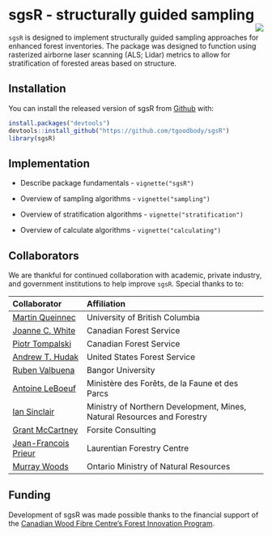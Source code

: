 
<!-- README.md is generated from README.Rmd. Please edit that file -->

# sgsR - structurally guided sampling <img src="https://raw.githubusercontent.com/tgoodbody/sgsR/main/man/figures/logo200x231.png" align="right"/>

<!-- badges: start -->
<!-- badges: end -->

`sgsR` is designed to implement structurally guided sampling approaches
for enhanced forest inventories. The package was designed to function
using rasterized airborne laser scanning (ALS; Lidar) metrics to allow
for stratification of forested areas based on structure.

## Installation

You can install the released version of sgsR from
[Github](https://github.com/tgoodbody/sgsR) with:

``` r
install.packages("devtools")
devtools::install_github("https://github.com/tgoodbody/sgsR")
library(sgsR)
```

## Implementation

-   Describe package fundamentals - `vignette("sgsR")`

-   Overview of sampling algorithms - `vignette("sampling")`

-   Overview of stratification algorithms - `vignette("stratification")`

-   Overview of calculate algorithms - `vignette("calculating")`

## Collaborators

We are thankful for continued collaboration with academic, private
industry, and government institutions to help improve `sgsR`. Special
thanks to to:

| Collaborator                                                                              | Affiliation                                                             |
|:------------------------------------------------------------------------------------------|:------------------------------------------------------------------------|
| [Martin Queinnec](https://www.researchgate.net/profile/Martin-Queinnec)                   | University of British Columbia                                          |
| [Joanne C. White](https://scholar.google.ca/citations?user=bqjk4skAAAAJ&hl=en)            | Canadian Forest Service                                                 |
| [Piotr Tompalski](https://scholar.google.ca/citations?user=RtYdz0cAAAAJ&hl=en)            | Canadian Forest Service                                                 |
| [Andrew T. Hudak](https://scholar.google.ca/citations?hl=en&user=bdn7YVoAAAAJ)            | United States Forest Service                                            |
| [Ruben Valbuena](https://scholar.google.com/citations?user=Nx336TQAAAAJ&hl=en)            | Bangor University                                                       |
| [Antoine LeBoeuf](https://scholar.google.com/citations?user=wGsKOK8AAAAJ&hl=en)           | Ministère des Forêts, de la Faune et des Parcs                          |
| [Ian Sinclair](http://www.infogo.gov.on.ca/infogo/home.html#empProfile/332620/en)         | Ministry of Northern Development, Mines, Natural Resources and Forestry |
| [Grant McCartney](https://www.signalhire.com/profiles/grant-mccartney%27s-email/99719223) | Forsite Consulting                                                      |
| [Jean-Francois Prieur](https://scf.rncan.gc.ca/employees/read/jprieur)                    | Laurentian Forestry Centre                                              |
| [Murray Woods](https://www.researchgate.net/profile/Murray-Woods)                         | Ontario Ministry of Natural Resources                                   |

## Funding

Development of sgsR was made possible thanks to the financial support of
the [Canadian Wood Fibre Centre’s Forest Innovation
Program](https://www.nrcan.gc.ca/science-and-data/funding-partnerships/funding-opportunities/forest-sector-funding-programs/forest-innovation-program/13137).
